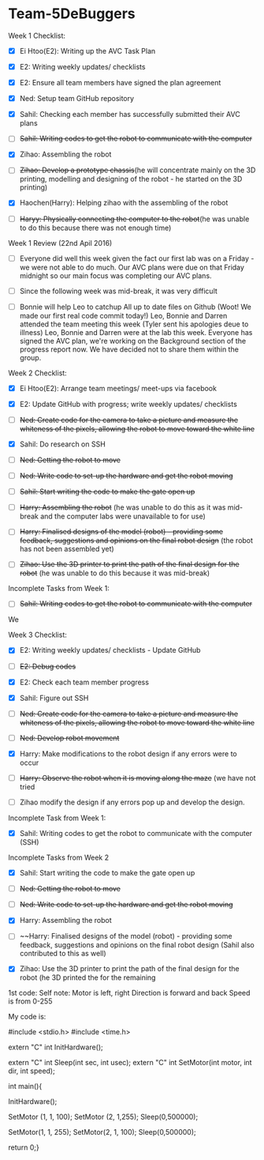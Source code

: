 # Team-5DeBuggers

Week 1 Checklist:
- [x]  Ei Htoo(E2): Writing up the AVC Task Plan
- [x]  E2: Writing weekly updates/ checklists
- [x]  E2: Ensure all team members have signed the plan agreement
- [x]  Ned: Setup team GitHub repository
- [x]  Sahil: Checking each member has successfully submitted their AVC plans
- [ ]  ~~Sahil: Writing codes to get the robot to communicate with the computer~~
- [x]  Zihao: Assembling the robot
- [ ]  ~~Zihao: Develop a prototype chassis~~(he will concentrate mainly on the 3D printing, modelling and designing of the robot - he started on the 3D printing)
- [x]  Haochen(Harry): Helping zihao with the assembling of the robot
- [ ]  ~~Haryy: Physically connecting the computer to the robot~~(he was unable to do this because there was not enough time)
    




Week 1 Review (22nd Apil 2016)

-[ ] Everyone did well this week given the fact our first lab was on a Friday - we were not able to do much. Our AVC plans were due on that Friday midnight so our main focus was 
completing our AVC plans.
-[ ] Since the following week was mid-break, it was very difficult
-[ ]   
    Bonnie will help Leo to catchup
    All up to date files on Github (Woot! We made our first real code commit today!)
    Leo, Bonnie and Darren attended the team meeting this week (Tyler sent his apologies deue to illness)
    Leo, Bonnie and Darren were at the lab this week.
    Everyone has signed the AVC plan, we're working on the Background section of the progress report now. We have decided not to share them within the group.









Week 2 Checklist:
- [x]   Ei Htoo(E2): Arrange team meetings/ meet-ups via facebook
- [x]   E2: Update GitHub with progress; write weekly updates/ checklists
- [ ]   ~~Ned: Create code for the camera to take a picture and measure the whiteness of the pixels, allowing the robot to move toward the white line~~
- [x]   Sahil: Do research on SSH
- [ ]   ~~Ned: Getting the robot to move~~
- [ ]   ~~Ned: Write code to set-up the hardware and get the robot moving~~

- [ ]   ~~Sahil: Start writing the code to make the gate open up~~
- [ ]   ~~Harry: Assembling the robot~~ (he was unable to do this as it was mid-break and the computer labs were unavailable to for use)
- [ ]   ~~Harry: Finalised designs of the model (robot) - providing some feedback, suggestions and opinions on the final robot design~~ (the robot has not been assembled yet)
- [ ]   ~~Zihao: Use the 3D printer to print the path of the final design for the robot~~ (he was unable to do this because it was mid-break)


Incomplete Tasks from Week 1:
- [ ]  ~~Sahil: Writing codes to get the robot to communicate with the computer~~

We 











Week 3 Checklist: 
- [x]   E2: Writing weekly updates/ checklists - Update GitHub
- [ ]   ~~E2: Debug codes~~
- [x]   E2: Check each team member progress 
- [x]   Sahil: Figure out SSH 
- [ ]   ~~Ned: Create code for the camera to take a picture and measure the whiteness of the pixels, allowing the robot to move toward the white line~~
- [ ]   ~~Ned: Develop robot movement~~
- [x]   Harry: Make modifications to the robot design if any errors were to occur
- [ ]   ~~Harry: Observe the robot when it is moving along the maze~~ (we have not tried 
- [ ]   Zihao modify the design if any errors pop up and develop the design.



Incomplete Task from Week 1:


- [x]  Sahil: Writing codes to get the robot to communicate with the computer (SSH)



Incomplete Tasks from Week 2

- [x] Sahil: Start writing the code to make the gate open up
- [ ]   ~~Ned: Getting the robot to move~~
- [ ]   ~~Ned: Write code to set-up the hardware and get the robot moving~~
- [x]   Harry: Assembling the robot
- [ ]   ~~Harry: Finalised designs of the model (robot) - providing some feedback, suggestions and opinions on the final robot design (Sahil also contributed to this as well)
- [x]   Zihao: Use the 3D printer to print the path of the final design for the robot (he 3D printed the for the remaining 


    
1st code:
Self note:
Motor is left, right
Direction is forward and back
Speed is from 0-255

My code is:

#include <stdio.h>
#include <time.h>

extern "C" int InitHardware();

extern "C" int Sleep(int sec, int usec);
extern "C" int SetMotor(int motor, int dir, int speed);

int main(){

InitHardware();

SetMotor (1, 1, 100);
SetMotor (2, 1,255);
Sleep(0,500000);

SetMotor(1, 1, 255);
SetMotor(2, 1, 100);
Sleep(0,500000);

return 0;}

